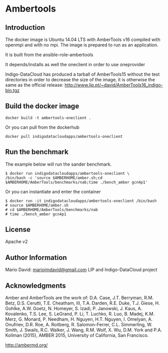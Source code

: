 # Ambertools

## Introduction
The docker image is Ubuntu 14.04 LTS with AmberTools v16 compiled with
openmpi and with no mpi. The image is prepared to run as an application.

It is built from the ansible-role-ambertools

It depends/installs as well the oneclient in order to use oneprovider

Indigo-DataCloud has produced a tarball of AmberTools15 without the test directories
in order to decrease the size of the image, it is otherwise the same as the official
release: http://www.lip.pt/~david/AmberTools16_indigo-bin.tgz

## Build the docker image

```
docker build -t ambertools-oneclient .
```

Or you can pull from the dockerhub

```
docker pull indigodatacloudapps/ambertools-oneclient
```

## Run the benchmark

The example below will run the sander benchmark.

```
$ docker run indigodatacloudapps/ambertools-oneclient \
/bin/bash -c 'source $AMBERHOME/amber.sh;cd $AMBERHOME/AmberTools/benchmarks/nab;time ./bench_amber gcn4p1'
```

Or you can instantiate and enter the container
```
$ docker run -it indigodatacloudapps/ambertools-oneclient /bin/bash
# source $AMBERHOME/amber.sh
# cd $AMBERHOME/AmberTools/benchmarks/nab
# time ./bench_amber gcn4p1
```

License
-------

Apache v2

Author Information
------------------

Mario David: mariojmdavid@gmail.com
LIP and Indigo-DataCloud project

Acknowledgments
---------------
Amber and AmberTools are the work of:
D.A. Case, J.T. Berryman, R.M. Betz, D.S. Cerutti, T.E. Cheatham, III, T.A. Darden, R.E. Duke,
T.J. Giese, H. Gohlke, A.W. Goetz, N. Homeyer, S. Izadi, P. Janowski, J. Kaus, A. Kovalenko,
T.S. Lee, S. LeGrand, P. Li, T. Luchko, R. Luo, B. Madej, K.M. Merz, G. Monard, P. Needham,
H. Nguyen, H.T. Nguyen, I. Omelyan, A. Onufriev, D.R. Roe, A. Roitberg, R. Salomon-Ferrer,
C.L. Simmerling, W. Smith, J. Swails, R.C. Walker, J. Wang, R.M. Wolf, X. Wu, D.M. York and P.A. Kollman (2015),
AMBER 2015, University of California, San Francisco.

http://ambermd.org/

